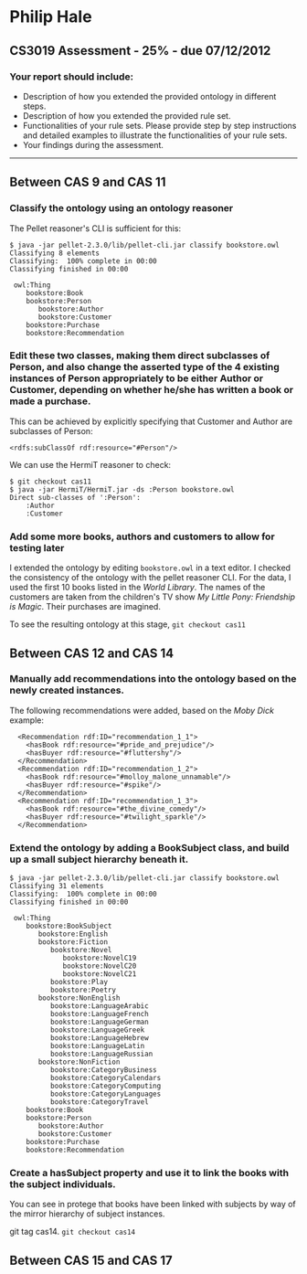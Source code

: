 # Philip Hale
## CS3019 Assessment - 25% - due 07/12/2012

### Your report should include:

* Description of how you extended the provided ontology in different steps.
* Description of how you extended the provided rule set.
* Functionalities of your rule sets. Please provide step by step instructions and detailed examples to illustrate the functionalities of your rule sets.
* Your findings during the assessment.

---------------

## Between CAS 9 and CAS 11

###  Classify the ontology using an ontology reasoner

The Pellet reasoner's CLI is sufficient for this:

```
$ java -jar pellet-2.3.0/lib/pellet-cli.jar classify bookstore.owl
Classifying 8 elements
Classifying:  100% complete in 00:00
Classifying finished in 00:00

 owl:Thing
    bookstore:Book
    bookstore:Person
       bookstore:Author
       bookstore:Customer
    bookstore:Purchase
    bookstore:Recommendation
```

### Edit these two classes, making them direct subclasses of Person, and also change the asserted type of the 4 existing instances of Person appropriately to be either Author or Customer, depending on whether he/she has written a book or made a purchase.

This can be achieved by explicitly specifying that Customer and Author are subclasses of Person:

`<rdfs:subClassOf rdf:resource="#Person"/>`

We can use the HermiT reasoner to check:

```
$ git checkout cas11
$ java -jar HermiT/HermiT.jar -ds :Person bookstore.owl
Direct sub-classes of ':Person':
    :Author
    :Customer
```

### Add some more books, authors and customers to allow for testing later

I extended the ontology by editing `bookstore.owl` in a text editor. I checked the consistency of the ontology with the pellet reasoner CLI. For the data, I used the first 10 books listed in the *World Library*. The names of the customers are taken from the children's TV show *My Little Pony: Friendship is Magic*. Their purchases are imagined.

To see the resulting ontology at this stage, `git checkout cas11`

<!-- TODO: put the contents of that git checkout in a zip and name it appropriately -->

## Between CAS 12 and CAS 14

### Manually add recommendations into the ontology based on the newly created instances.

The following recommendations were added, based on the *Moby Dick* example:

```
  <Recommendation rdf:ID="recommendation_1_1">
    <hasBook rdf:resource="#pride_and_prejudice"/>
    <hasBuyer rdf:resource="#fluttershy"/>
  </Recommendation>
  <Recommendation rdf:ID="recommendation_1_2">
    <hasBook rdf:resource="#molloy_malone_unnamable"/>
    <hasBuyer rdf:resource="#spike"/>
  </Recommendation>
  <Recommendation rdf:ID="recommendation_1_3">
    <hasBook rdf:resource="#the_divine_comedy"/>
    <hasBuyer rdf:resource="#twilight_sparkle"/>
  </Recommendation>
```

### Extend the ontology by adding a BookSubject class, and build up a small subject hierarchy beneath it. 

```
$ java -jar pellet-2.3.0/lib/pellet-cli.jar classify bookstore.owl
Classifying 31 elements
Classifying:  100% complete in 00:00
Classifying finished in 00:00

 owl:Thing
    bookstore:BookSubject
       bookstore:English
       bookstore:Fiction
          bookstore:Novel
             bookstore:NovelC19
             bookstore:NovelC20
             bookstore:NovelC21
          bookstore:Play
          bookstore:Poetry
       bookstore:NonEnglish
          bookstore:LanguageArabic
          bookstore:LanguageFrench
          bookstore:LanguageGerman
          bookstore:LanguageGreek
          bookstore:LanguageHebrew
          bookstore:LanguageLatin
          bookstore:LanguageRussian
       bookstore:NonFiction
          bookstore:CategoryBusiness
          bookstore:CategoryCalendars
          bookstore:CategoryComputing
          bookstore:CategoryLanguages
          bookstore:CategoryTravel
    bookstore:Book
    bookstore:Person
       bookstore:Author
       bookstore:Customer
    bookstore:Purchase
    bookstore:Recommendation
```

### Create a hasSubject property and use it to link the books with the subject individuals.

You can see in protege that books have been linked with subjects by way of the mirror hierarchy of subject instances.

git tag cas14.  `git checkout cas14`

<!-- TODO: put the contents of that git checkout in a zip and name it appropriately -->

## Between CAS 15 and CAS 17



